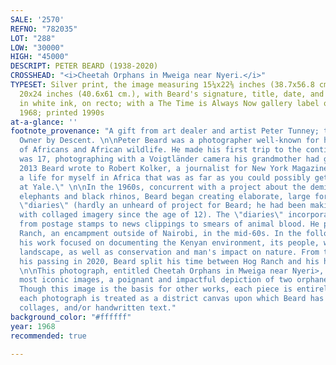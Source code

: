```yaml
---
SALE: '2570'
REFNO: "782035"
LOT: "288"
LOW: "30000"
HIGH: "45000"
DESCRIPT: PETER BEARD (1938-2020)
CROSSHEAD: "<i>Cheetah Orphans in Mweiga near Nyeri.</i>"
TYPESET: Silver print, the image measuring 15¼x22⅜ inches (38.7x56.8 cm.), the sheet
  20x24 inches (40.6x61 cm.), with Beard's signature, title, date, and notations,
  in white ink, on recto; with a The Time is Always Now gallery label on frame verso.
  1968; printed 1990s
at-a-glance: ''
footnote_provenance: "A gift from art dealer and artist Peter Tunney; to the Present
  Owner by Descent. \n\nPeter Beard was a photographer well-known for his pictures
  of Africans and African wildlife. He made his first trip to the continent when he
  was 17, photographing with a Voigtländer camera his grandmother had given him. In
  2013 Beard wrote to Robert Kolker, a journalist for New York Magazine>, \"I made
  a life for myself in Africa that was as far as you could possibly get from art school
  at Yale.\" \n\nIn the 1960s, concurrent with a project about the demise of starving
  elephants and black rhinos, Beard began creating elaborate, large format photo-collage
  \"diaries\" (hardly an unheard of project for Beard; he had been making diaries
  with collaged imagery since the age of 12). The \"diaries\" incorporated everything
  from postage stamps to news clippings to smears of animal blood. He purchased Hog
  Ranch, an encampment outside of Nairobi, in the mid-60s. In the following decades,
  his work focused on documenting the Kenyan environment, its people, wildlife and
  landscape, as well as conservation and man's impact on nature. From the 1970s until
  his passing in 2020, Beard split his time between Hog Ranch and his home in Montauk.
  \n\nThis photograph, entitled Cheetah Orphans in Mweiga near Nyeri>, is one of Beard's
  most iconic images, a poignant and impactful depiction of two orphaned cheetah cubs.
  Though this image is the basis for other works, each piece is entirely unique, as
  each photograph is treated as a district canvas upon which Beard has added his drawings,
  collages, and/or handwritten text."
background_color: "#ffffff"
year: 1968
recommended: true

---
```

